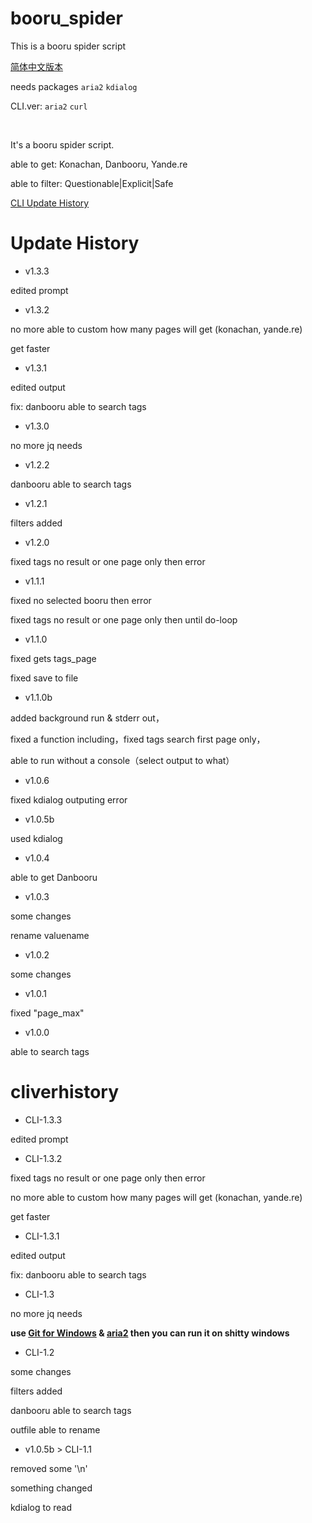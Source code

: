 # booru_spider
This is a booru spider script

[简体中文版本](https://github.com/poly000/booru_spider/tree/zh_CN.ver)

needs packages `aria2` `kdialog`

CLI.ver: `aria2` `curl`

<br>

It's a booru spider script.

able to get: Konachan, Danbooru, Yande.re

able to filter: Questionable|Explicit|Safe

[CLI Update History](#cliverhistory)

# Update History

* v1.3.3

 edited prompt

* v1.3.2

 no more able to custom how many pages will get (konachan, yande.re)

 get faster

* v1.3.1

 edited output

 fix: danbooru able to search tags

* v1.3.0

 no more jq needs

* v1.2.2

 danbooru able to search tags

* v1.2.1

 filters added

* v1.2.0

 fixed tags no result or one page only then error

* v1.1.1

 fixed no selected booru then error

 fixed tags no result or one page only then until do-loop

* v1.1.0

 fixed gets tags_page

 fixed save to file

* v1.1.0b

 added background run & stderr out，

 fixed a function including，fixed tags search first page only，

 able to run without a console（select output to what）

* v1.0.6

 fixed kdialog outputing error

* v1.0.5b

 used kdialog

* v1.0.4

 able to get Danbooru

* v1.0.3

 some changes

 rename valuename

* v1.0.2

 some changes

* v1.0.1

 fixed "page_max"

* v1.0.0

 able to search tags

# cliverhistory

* CLI-1.3.3

 edited prompt

* CLI-1.3.2

 fixed tags no result or one page only then error

 no more able to custom how many pages will get (konachan, yande.re)

 get faster

* CLI-1.3.1

 edited output

 fix: danbooru able to search tags

* CLI-1.3

 no more jq needs

 <b>use [Git for Windows](https://git-scm.com/download/win) & [aria2](https://github.com/aria2/aria2/releases) then you can run it on shitty windows</b>

* CLI-1.2

 some changes

 filters added

 danbooru able to search tags

 outfile able to rename

* v1.0.5b > CLI-1.1

 removed some '\n'

 something changed

 kdialog to read
